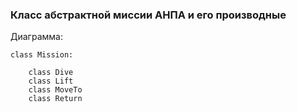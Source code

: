 ### Класс абстрактной миссии АНПА и его производные

Диаграмма:

	class Mission:
	
		class Dive
		class Lift
		class MoveTo
		class Return